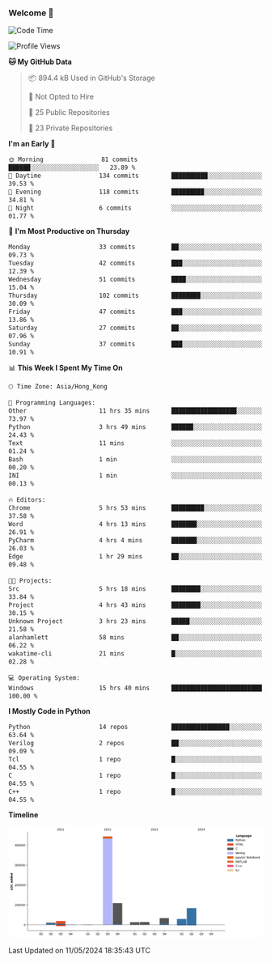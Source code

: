 ### Welcome 👋

<!--START_SECTION:waka-->
![Code Time](http://img.shields.io/badge/Code%20Time-15%20hrs%2040%20mins-blue)

![Profile Views](http://img.shields.io/badge/Profile%20Views-154-blue)

**🐱 My GitHub Data** 

> 📦 894.4 kB Used in GitHub's Storage 
 > 
> 🚫 Not Opted to Hire
 > 
> 📜 25 Public Repositories 
 > 
> 🔑 23 Private Repositories 
 > 
**I'm an Early 🐤** 

```text
🌞 Morning                81 commits          ██████░░░░░░░░░░░░░░░░░░░   23.89 % 
🌆 Daytime                134 commits         ██████████░░░░░░░░░░░░░░░   39.53 % 
🌃 Evening                118 commits         █████████░░░░░░░░░░░░░░░░   34.81 % 
🌙 Night                  6 commits           ░░░░░░░░░░░░░░░░░░░░░░░░░   01.77 % 
```
📅 **I'm Most Productive on Thursday** 

```text
Monday                   33 commits          ██░░░░░░░░░░░░░░░░░░░░░░░   09.73 % 
Tuesday                  42 commits          ███░░░░░░░░░░░░░░░░░░░░░░   12.39 % 
Wednesday                51 commits          ████░░░░░░░░░░░░░░░░░░░░░   15.04 % 
Thursday                 102 commits         ████████░░░░░░░░░░░░░░░░░   30.09 % 
Friday                   47 commits          ███░░░░░░░░░░░░░░░░░░░░░░   13.86 % 
Saturday                 27 commits          ██░░░░░░░░░░░░░░░░░░░░░░░   07.96 % 
Sunday                   37 commits          ███░░░░░░░░░░░░░░░░░░░░░░   10.91 % 
```


📊 **This Week I Spent My Time On** 

```text
🕑︎ Time Zone: Asia/Hong_Kong

💬 Programming Languages: 
Other                    11 hrs 35 mins      ██████████████████░░░░░░░   73.97 % 
Python                   3 hrs 49 mins       ██████░░░░░░░░░░░░░░░░░░░   24.43 % 
Text                     11 mins             ░░░░░░░░░░░░░░░░░░░░░░░░░   01.24 % 
Bash                     1 min               ░░░░░░░░░░░░░░░░░░░░░░░░░   00.20 % 
INI                      1 min               ░░░░░░░░░░░░░░░░░░░░░░░░░   00.13 % 

🔥 Editors: 
Chrome                   5 hrs 53 mins       █████████░░░░░░░░░░░░░░░░   37.58 % 
Word                     4 hrs 13 mins       ███████░░░░░░░░░░░░░░░░░░   26.91 % 
PyCharm                  4 hrs 4 mins        ███████░░░░░░░░░░░░░░░░░░   26.03 % 
Edge                     1 hr 29 mins        ██░░░░░░░░░░░░░░░░░░░░░░░   09.48 % 

🐱‍💻 Projects: 
Src                      5 hrs 18 mins       ████████░░░░░░░░░░░░░░░░░   33.84 % 
Project                  4 hrs 43 mins       ████████░░░░░░░░░░░░░░░░░   30.15 % 
Unknown Project          3 hrs 23 mins       █████░░░░░░░░░░░░░░░░░░░░   21.58 % 
alanhamlett              58 mins             ██░░░░░░░░░░░░░░░░░░░░░░░   06.22 % 
wakatime-cli             21 mins             █░░░░░░░░░░░░░░░░░░░░░░░░   02.28 % 

💻 Operating System: 
Windows                  15 hrs 40 mins      █████████████████████████   100.00 % 
```

**I Mostly Code in Python** 

```text
Python                   14 repos            ████████████████░░░░░░░░░   63.64 % 
Verilog                  2 repos             ██░░░░░░░░░░░░░░░░░░░░░░░   09.09 % 
Tcl                      1 repo              █░░░░░░░░░░░░░░░░░░░░░░░░   04.55 % 
C                        1 repo              █░░░░░░░░░░░░░░░░░░░░░░░░   04.55 % 
C++                      1 repo              █░░░░░░░░░░░░░░░░░░░░░░░░   04.55 % 
```



**Timeline**

![Lines of Code chart](https://raw.githubusercontent.com/xhj2501/xhj2501/main/assets/bar_graph.png)


 Last Updated on 11/05/2024 18:35:43 UTC
<!--END_SECTION:waka-->



